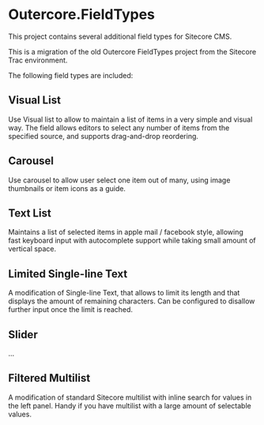 Outercore.FieldTypes
====================

This project contains several additional field types for Sitecore CMS.

This is a migration of the old Outercore FieldTypes project from the Sitecore Trac environment.

The following field types are included:

Visual List
-----------

Use Visual list to allow to maintain a list of items in a very simple and visual way. The field allows editors to select any number of items from the specified source, and supports drag-and-drop reordering.

Carousel
--------

Use carousel to allow user select one item out of many, using image thumbnails or item icons as a guide.

Text List
---------

Maintains a list of selected items in apple mail / facebook style, allowing fast keyboard input with autocomplete support while taking small amount of vertical space.

Limited Single-line Text
------------------------

A modification of Single-line Text, that allows to limit its length and that displays the amount of remaining characters. Can be configured to disallow further input once the limit is reached.

Slider
------

...

Filtered Multilist
------------------

A modification of standard Sitecore multilist with inline search for values in the left panel. Handy if you have multilist with a large amount of selectable values.